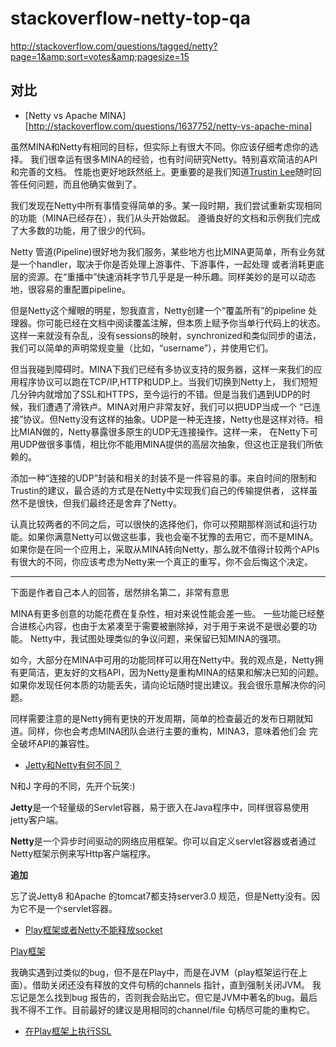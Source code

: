 # stackoverflow-netty-top-qa
http://stackoverflow.com/questions/tagged/netty?page=1&amp;sort=votes&amp;pagesize=15


## 对比 ##

- [Netty vs Apache MINA][http://stackoverflow.com/questions/1637752/netty-vs-apache-mina]

虽然MINA和Netty有相同的目标，但实际上有很大不同。你应该仔细考虑你的选择。
我们很幸运有很多MINA的经验，也有时间研究Netty。特别喜欢简洁的API和完善的文档。
性能也更好地跃然纸上。更重要的是我们知道[Trustin Lee](https://github.com/trustin)随时回答任何问题，而且他确实做到了。

我们发现在Netty中所有事情变得简单的多。某一段时期，我们尝试重新实现相同的功能（MINA已经存在），我们从头开始做起。
遵循良好的文档和示例我们完成了大多数的功能，用了很少的代码。

Netty 管道(Pipeline)很好地为我们服务，某些地方也比MINA更简单，所有业务就是一个handler，取决于你是否处理上游事件、下游事件，一起处理
或者消耗更底层的资源。在“重播中”快速消耗字节几乎是是一种乐趣。同样美妙的是可以动态地，很容易的重配置pipeline。

但是Netty这个耀眼的明星，恕我直言，Netty创建一个“覆盖所有”的pipeline 处理器。你可能已经在文档中阅读覆盖注解，但本质上赋予你当单行代码上的状态。
这样一来就没有杂乱，没有sessions的映射，synchronized和类似同步的语法，我们可以简单的声明常规变量（比如，“username”），并使用它们。

但当我碰到障碍时。MINA下我们已经有多协议支持的服务器，这样一来我们的应用程序协议可以跑在TCP/IP,HTTP和UDP上。当我们切换到Netty上，
我们短短几分钟内就增加了SSL和HTTPS，至今运行的不错。但是当我们遇到UDP的时候，我们遭遇了滑铁卢。MINA对用户非常友好，我们可以把UDP当成一个
“已连接”协议。但Netty没有这样的抽象。UDP是一种无连接，Netty也是这样对待。相比MIAN做的，Netty暴露很多原生的UDP无连接操作。这样一来，
在Netty下可用UDP做很多事情，相比你不能用MINA提供的高层次抽象，但这也正是我们所依赖的。

添加一种“连接的UDP”封装和相关的封装不是一件容易的事。来自时间的限制和Trustin的建议，最合适的方式是在Netty中实现我们自己的传输提供者，
这样虽然不是很快，但我们最终还是舍弃了Netty。

认真比较两者的不同之后，可以很快的选择他们，你可以预期那样测试和运行功能。如果你满意Netty可以做这些事，我也会毫不犹豫的去用它，而不是MINA。
如果你是在同一个应用上，采取从MINA转向Netty，那么就不值得计较两个APIs 有很大的不同，你应该考虑为Netty来一个真正的重写，你不会后悔这个决定。



--------------

下面是作者自己本人的回答，居然排名第二，非常有意思

MINA有更多创意的功能花费在复杂性，相对来说性能会差一些。
一些功能已经整合进核心内容，也由于太紧凑至于需要被删除掉，对于用于来说不是很必要的功能。
Netty中，我试图处理类似的争议问题，来保留已知MINA的强项。

如今，大部分在MINA中可用的功能同样可以用在Netty中。我的观点是，Netty拥有更简洁，更友好的文档API，因为Netty是重构MINA的结果和解决已知的问题。
如果你发现任何本质的功能丢失，请向论坛随时提出建议。我会很乐意解决你的问题。

同样需要注意的是Netty拥有更快的开发周期，简单的检查最近的发布日期就知道。同样，你也会考虑MINA团队会进行主要的重构，MINA3，意味着他们会
完全破坏API的兼容性。



- [Jetty和Netty有何不同？](http://stackoverflow.com/questions/5385407/whats-the-difference-between-jetty-and-netty)


N和J 字母的不同，先开个玩笑:)

**Jetty**是一个轻量级的Servlet容器，易于嵌入在Java程序中，同样很容易使用jetty客户端。

**Netty**是一个异步时间驱动的网络应用框架。你可以自定义servlet容器或者通过Netty框架示例来写Http客户端程序。

**追加**

忘了说Jetty8 和Apache 的tomcat7都支持server3.0 规范，但是Netty没有。因为它不是一个servlet容器。


- [Play框架或者Netty不能释放socket](http://stackoverflow.com/questions/13330937/play-framework-netty-does-not-release-socket)

[Play框架](https://github.com/playframework/playframework)

我确实遇到过类似的bug，但不是在Play中，而是在JVM（play框架运行在上面）。借助关闭还没有释放的文件句柄的channels 指针，直到强制关闭JVM。
我忘记是怎么找到bug 报告的，否则我会贴出它。但它是JVM中著名的bug。最后我不得不工作。目前最好的建议是用相同的channel/file 句柄尽可能的重构它。

- [在Play框架上执行SSL](http://stackoverflow.com/questions/7099361/enforce-ssl-on-play-framework)
































